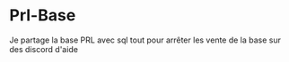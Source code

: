 # Prl-Base
Je partage la base PRL avec sql tout pour arrêter les vente de la base sur des discord d'aide
